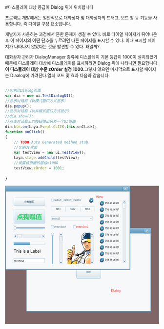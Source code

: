#디스플레이 대상 등급이 Dialog 위에 위치합니다

프로젝트 개발에서는 일반적으로 대화상자 및 대화상자의 드래그, 모드 창 등 기능을 사용합니다. 즉 다이얼 구성 요소입니다.

개발자가 사용하는 과정에서 흔한 문제가 생길 수 있다. 바로 다이얼 페이지가 튀어나온 후 이 페이지의 어떤 단추를 누르려면 다른 페이지를 표시할 수 있다. 이때 표시할 페이지가 나타나지 않았다는 것을 발견할 수 있다. 왜일까?

대화상자 관리자 DialogManager 종류에 디스플레이 기본 등급이 1000이 설치되었기 때문에 디스플레이 대상에 디스플레이를 표시하려면 Dialog 위에 나타나면 필요합니다**이 디스플레이 대상 수준 zOrder 설정 1000**.그렇지 않으면 마지막으로 표시할 페이지는 Diaalog에 가려진다.열쇠 코드 및 효과 다음과 같습니다:


```typescript

//实例化Dialog页面
var dia = new ui.TestDialogUI();
//显示对话框（以模式窗口方式显示）
dia.popup();
//显示对话框（以非模式窗口方式显示）
//dia.show();
//点击对话框上的按钮弹出另外一个UI页面
dia.btn.on(Laya.Event.CLICK,this,onClick);
function onClick()
{
    // TODO Auto Generated method stub
    //实例UI界面
    var testView = new ui.TestView();
    Laya.stage.addChild(testView);
  	//设置该页面的层级>1000
    testView.zOrder = 1001;

}
```


![1](img\1.png)